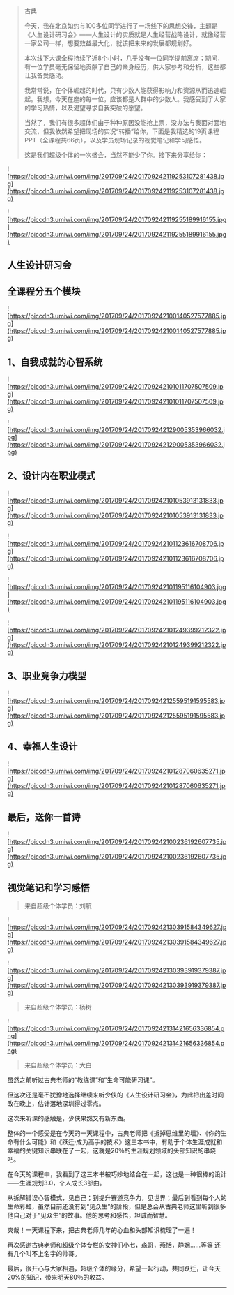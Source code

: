 > 古典
> 
> 今天，我在北京如约与100多位同学进行了一场线下的思想交锋，主题是《人生设计研习会》——人生设计的实质就是人生经营战略设计，就像经营一家公司一样，想要效益最大化，就该把未来的发展都规划好。
> 
> 本次线下大课全程持续了近8个小时，几乎没有一位同学提前离席；期间，有一位学员毫无保留地贡献了自己的亲身经历，供大家参考和分析，这些都让我备受感动。
> 
> 我常常说，在个体崛起的时代，只有少数人能获得影响力和资源从而迅速崛起。我想，今天在座的每一位，应该都是人群中的少数人。我感受到了大家的学习热情，以及渴望寻求自我突破的愿望。
> 
> 当然了，我们有很多超体们由于种种原因没能抢上票，没办法与我面对面地交流，但我依然希望把现场的实况“转播”给你，下面是我精选的19页课程PPT（全课程共66页），以及学员现场记录的视觉笔记和学习感悟。
> 
> 这是我们超级个体的一次盛会，当然不能少了你。接下来分享给你：

![https://piccdn3.umiwi.com/img/201709/24/201709242119253107281438.jpg](https://piccdn3.umiwi.com/img/201709/24/201709242119253107281438.jpg)

![https://piccdn3.umiwi.com/img/201709/24/201709242119255189916155.jpg](https://piccdn3.umiwi.com/img/201709/24/201709242119255189916155.jpg)

## 人生设计研习会

## 全课程分五个模块

![https://piccdn3.umiwi.com/img/201709/24/201709242100140527577885.jpg](https://piccdn3.umiwi.com/img/201709/24/201709242100140527577885.jpg)

## 1、自我成就的心智系统

![https://piccdn3.umiwi.com/img/201709/24/201709242101011707507509.jpg](https://piccdn3.umiwi.com/img/201709/24/201709242101011707507509.jpg)

![https://piccdn3.umiwi.com/img/201709/24/201709242129005353966032.jpg](https://piccdn3.umiwi.com/img/201709/24/201709242129005353966032.jpg)

## 2、设计内在职业模式

![https://piccdn3.umiwi.com/img/201709/24/201709242101053913131833.jpg](https://piccdn3.umiwi.com/img/201709/24/201709242101053913131833.jpg)

![https://piccdn3.umiwi.com/img/201709/24/201709242101123616708706.jpg](https://piccdn3.umiwi.com/img/201709/24/201709242101123616708706.jpg)

![https://piccdn3.umiwi.com/img/201709/24/201709242101195116104903.jpg](https://piccdn3.umiwi.com/img/201709/24/201709242101195116104903.jpg)

![https://piccdn3.umiwi.com/img/201709/24/201709242101249399212322.jpg](https://piccdn3.umiwi.com/img/201709/24/201709242101249399212322.jpg)

## 3、职业竞争力模型

![https://piccdn3.umiwi.com/img/201709/24/201709242125595191595583.jpg](https://piccdn3.umiwi.com/img/201709/24/201709242125595191595583.jpg)

## 4、幸福人生设计

![https://piccdn3.umiwi.com/img/201709/24/201709242101287060635271.jpg](https://piccdn3.umiwi.com/img/201709/24/201709242101287060635271.jpg)

## 最后，送你一首诗

![https://piccdn3.umiwi.com/img/201709/24/201709242100236192607735.jpg](https://piccdn3.umiwi.com/img/201709/24/201709242100236192607735.jpg)

## 视觉笔记和学习感悟

> 来自超级个体学员：刘航

![https://piccdn3.umiwi.com/img/201709/24/201709242130391584349627.jpg](https://piccdn3.umiwi.com/img/201709/24/201709242130391584349627.jpg)

![https://piccdn3.umiwi.com/img/201709/24/201709242130393919379387.jpg](https://piccdn3.umiwi.com/img/201709/24/201709242130393919379387.jpg)

> 来自超级个体学员：杨树

![https://piccdn3.umiwi.com/img/201709/24/201709242131421656336854.png](https://piccdn3.umiwi.com/img/201709/24/201709242131421656336854.png)

> 来自超级个体学员：大白

虽然之前听过古典老师的“教练课”和“生命可能研习课”。

但这次还是毫不犹豫地选择继续来听少侠的《人生设计研习会》，为此把出差时间改在晚上，估计落地深圳得过零点。

这次来听课的感触是，少侠果然又有新东西。

整体的一个感受是在今天的一天课程中，古典老师把《拆掉思维里的墙》、《你的生命有什么可能》和《跃迁·成为高手的技术》这三本书中，有助于个体生涯成就和幸福的关键知识串联在了一起，这就是20％的生涯规划领域的头部知识的串烧吧。

在今天的课程中，我看到了这三本书被巧妙地结合在一起，这也是一种很棒的设计——生涯规划3.0，个人成长3部曲。

从拆解错误心智模式，见自己；到提升赛道竞争力，见世界；最后到看到每个人的生命彩虹，虽然目前还没有到“见众生”的阶段，但是总会从古典老师这里听到很多他自己对于“见众生”的故事。他的思考和感悟，坦诚而智慧。

爽哉！一天课程下来，把古典老师几年的心血和头部知识梳理了一遍！

再次感谢古典老师和超级个体专栏的女神们小七，淼哥，燕恬，静娴……等等 还有几个叫不上名字的帅哥。

最后，很开心与大家相遇，超级个体的缘分，希望一起行动，共同跃迁，让今天20%的知识，带来明天80％的收益。

---
